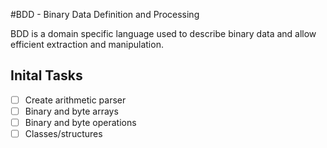 #BDD - Binary Data Definition and Processing

BDD is a domain specific language used to describe binary data and allow efficient extraction and manipulation.

## Inital Tasks

- [ ] Create arithmetic parser
- [ ] Binary and byte arrays
- [ ] Binary and byte operations
- [ ] Classes/structures